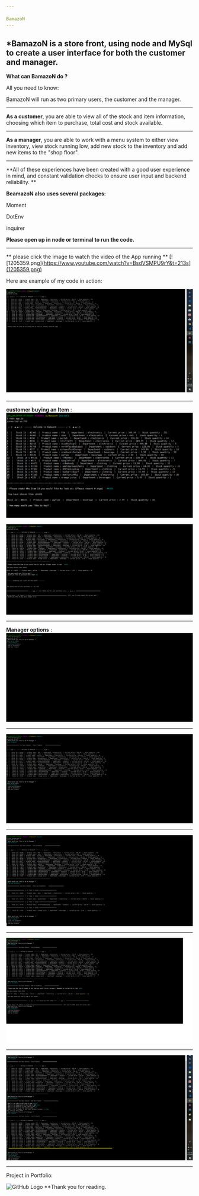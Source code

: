 ```yaml
---

BamazoN
---
```


*BamazoN is a store front, using node and MySql to create a user interface for both the customer and manager. 
---

**What can BamazoN do ?**

All you need to know:

BamazoN will run as two primary users, the customer and the manager.

---

**As a customer**, you are able to view all of the stock and item information, choosing which item to purchase, total cost and stock available.

---

**As a manager**, you are able to work with a menu system to either view inventory, view stock running low, add new stock to the inventory and add new items to the "shop floor".


---
**All of these experiences have been created with a good user experience in mind, and constant validation checks to ensure user input and backend reliability. **




**BeamazoN also uses several packages:**

Moment

DotEnv

inquirer



**Please open up in node or terminal to run the code.**

---

** please click the image to watch the video of the App running **
[![1205359.png](https://www.youtube.com/watch?v=BsdVSMPU9rY&t=213s](1205359.png)

Here are example of my code in action:

![GitHub Logo](screen1.png)

------------------------------------------------------------
**customer buying an Item** : 
![GitHub Logo](screen2.png)

![GitHub Logo](screen3.png)

-------------------------------------------------------------
**Manager options** :
![GitHub Logo](screen4.png)

-------------------------------------------------------------

![GitHub Logo](screen5.png)

-------------------------------------------------------------

![GitHub Logo](screen6.png)

-------------------------------------------------------------

![GitHub Logo](screen7.png)

--------------------------------------------------------------

![GitHub Logo](screen8.png)

---------------------------------------------------------------
Project in Portfolio:

![GitHub Logo](screenLiri.png)
**Thank you for reading.
